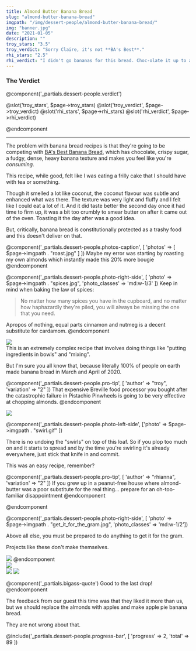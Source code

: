 ```yaml
---
title: Almond Butter Banana Bread
slug: "almond-butter-banana-bread"
imgpath: "/img/dessert-people/almond-butter-banana-bread/"
img: "banner.jpg"
date: "2021-01-05"
description: ""
troy_stars: "3.5"
troy_verdict: "Sorry Claire, it's not **BA's Best**."
rhi_stars: "2.5"
rhi_verdict: "I didn't go bananas for this bread. Choc-olate it up to a lack thereof."
---
```


<h3 class="text-center font-black text-2xl text-red-900">The Verdict</h3>

@component('_partials.dessert-people.verdict')

@slot('troy_stars', $page->troy_stars)
@slot('troy_verdict', $page->troy_verdict)
@slot('rhi_stars', $page->rhi_stars)
@slot('rhi_verdict', $page->rhi_verdict)

@endcomponent

<hr class="mt-8 mx-auto w-1/2 border-b-1 border-grey-200"/>

The problem with banana bread recipes is that they're going to be competing with [BA's Best Banana Bread](https://www.bonappetit.com/recipe/banana-bread),
which has chocolate, crispy sugar, a fudgy, dense, heavy banana texture and makes you feel like you're _consuming_.

This recipe, while good, felt like I was eating a frilly cake that I should have with tea or something.

Though it smelled a lot like coconut, the coconut flavour was subtle and enhanced what was there. The texture was very
light and fluffy and I felt like I could eat a lot of it. And it did taste better the second day once it had time to firm up,
it was a bit too crumbly to smear butter on after it came out of the oven. Toasting it the day after was a good idea.

But, critically, banana bread is constitutionally protected as a trashy food and this doesn't deliver on that.

@component('_partials.dessert-people.photos-caption', [ 'photos' => [ $page->imgpath . "roast.jpg" ] ])
Maybe my error was starting by roasting my own almonds which instantly made this 20% more bougie
@endcomponent

@component('_partials.dessert-people.photo-right-side', [ 'photo' => $page->imgpath . "spices.jpg", 'photo_classes' => 'md:w-1/3' ])
Keep in mind when baking the law of spices:

> No matter how many spices you have in the cupboard, and no matter how haphazardly they're piled, you will always
> be missing the one that you need.

Apropos of nothing, equal parts cinnamon and nutmeg is a decent substitute for cardamom.
@endcomponent


<div class="flex flex-col mt-8 items-start">
    <img class="w-full" src="{{$page->imgpath}}prep.jpg" />
    <div class="flex-grow flex flex-col-reverse md:flex-row md:space-x-4 items-center mt-4">
        <div markdown="1">
This is an extremely complex recipe that involves doing things like "putting ingredients in bowls" and "mixing".

But I'm sure you all know that, because literally 100% of people on earth made banana bread in March and April of 2020.

@component('_partials.dessert-people.pro-tip', [ 'author' => "troy", 'variation' => "2" ])
That expensive Breville food processor you bought after the catastrophic failure in Pistachio Pinwheels is going to be
very effective at chopping almonds.
@endcomponent
        </div>
        <img src="{{ $page->imgpath}}food-processor.jpg" class="mt-4 md:mt-0 md:w-1/2 text-center mx-auto" />
    </div>        
</div>


@component('_partials.dessert-people.photo-left-side', ['photo' => $page->imgpath . "swirl.gif" ])

There is no undoing the "swirls" on top of this loaf. So if you plop too much on and it starts to spread
and by the time you're swirling it's already everywhere, just stick that knife in and commit. 

This was an easy recipe, remember?

@component('_partials.dessert-people.pro-tip', [ 'author' => "rhianna", 'variation' => "2" ])
If you grew up in a peanut-free house where almond-butter was a poor substitute for the real thing... prepare for
an oh-too-familiar disappointment
@endcomponent

@endcomponent

@component('_partials.dessert-people.photo-right-side', [ 'photo' => $page->imgpath . "get_it_for_the_gram.jpg", 'photo_classes' => 'md:w-1/2'])

Above all else, you must be prepared to do anything to get it for the gram.

Projects like these don't make themselves.

<img src="{{ $page->imgpath }}aoife_wants_bad.jpg" />
@endcomponent

<div class="mt-8">
<img src="{{ $page->imgpath }}banner.jpg" class="w-full" />
<div class="flex">
    <img src="{{ $page->imgpath}}troy_rhi_enjoy.jpg" class="w-2/3" />
    <img src="{{ $page->imgpath}}mike_share.jpg" class="w-1/3" />
</div>
</div>

@component('_partials.bigass-quote')
Good to the last drop!
@endcomponent

The feedback from our guest this time was that they liked it
more than us, but we should replace the almonds with apples and make apple pie banana bread.

They are not wrong about that.

<div class="mt-8">
@include('_partials.dessert-people.progress-bar', [ 'progress' => 2, 'total' => 89 ])
</div>



